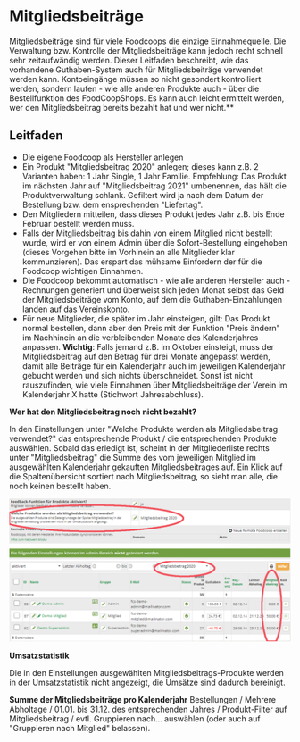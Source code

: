 # Mitgliedsbeiträge

Mitgliedsbeiträge sind für viele Foodcoops die einzige Einnahmequelle. Die Verwaltung bzw. Kontrolle der Mitgliedsbeiträge kann jedoch recht schnell sehr zeitaufwändig werden. Dieser Leitfaden beschreibt, wie das vorhandene Guthaben-System auch für Mitgliedsbeiträge verwendet werden kann. Kontoeingänge müssen so nicht gesondert kontrolliert werden, sondern laufen - wie alle anderen Produkte auch - über die Bestellfunktion des FoodCoopShops. Es kann auch leicht ermittelt werden, wer den Mitgliedsbeitrag bereits bezahlt hat und wer nicht.**

## Leitfaden

* Die eigene Foodcoop als Hersteller anlegen
* Ein Produkt "Mitgliedsbeitrag 2020" anlegen; dieses kann z.B. 2 Varianten haben: 1 Jahr Single, 1 Jahr Familie. Empfehlung: Das Produkt im nächsten Jahr auf "Mitgliedsbeitrag 2021" umbenennen, das hält die Produktverwaltung schlank. Gefiltert wird ja nach dem Datum der Bestellung bzw. dem ensprechenden "Liefertag".
* Den Mitgliedern mitteilen, dass dieses Produkt jedes Jahr z.B. bis Ende Februar bestellt werden muss.
* Falls der Mitgliedsbeitrag bis dahin von einem Mitglied nicht bestellt wurde, wird er von einem Admin über die Sofort-Bestellung eingehoben (dieses Vorgehen bitte im Vorhinein an alle Mitglieder klar kommunzieren). Das erspart das mühsame Einfordern der für die Foodcoop wichtigen Einnahmen.
* Die Foodcoop bekommt automatisch - wie alle anderen Hersteller auch - Rechnungen generiert und überweist sich jeden Monat selbst das Geld der Mitgliedsbeiträge vom Konto, auf dem die Guthaben-Einzahlungen landen auf das Vereinskonto.
* Für neue Mitglieder, die später im Jahr einsteigen, gilt: Das Produkt normal bestellen, dann aber den Preis mit der Funktion "Preis ändern" im Nachhinein an die verbleibenden Monate des Kalenderjahres anpassen. **Wichtig**: Falls jemand z.B. im Oktober einsteigt, muss der Mitgliedsbeitrag auf den Betrag für drei Monate angepasst werden, damit alle Beiträge für ein Kalenderjahr auch im jeweiligen Kalenderjahr gebucht werden und sich nichts überschneidet. Sonst ist nicht rauszufinden, wie viele Einnahmen über Mitgliedsbeiträge der Verein im Kalenderjahr X hatte (Stichwort Jahresabchluss).

**Wer hat den Mitgliedsbeitrag noch nicht bezahlt?**

In den Einstellungen unter "Welche Produkte werden als Mitgliedsbeitrag verwendet?" das entsprechende Produkt / die entsprechenden Produkte auswählen. Sobald das erledigt ist, scheint in der Mitgliederliste rechts unter "Mitgliedsbeitrag" die Summe des vom jeweiligen Mitglied im ausgewählten Kalenderjahr gekauften Mitgliedsbeitrages auf. Ein Klick auf die Spaltenübersicht sortiert nach Mitgliedsbeitrag, so sieht man alle, die noch keinen bestellt haben.

![](/assets/img/de/mitglieder/mb-einstellungen.png)
![](/assets/img/de/mitglieder/mb-kontrolle-in-mitglieder-liste.png)


**Umsatzstatistik**

Die in den Einstellungen ausgewählten Mitgliedsbeitrags-Produkte werden in der Umsatzstatistik nicht angezeigt, die Umsätze sind dadurch bereinigt.

**Summe der Mitgliedsbeiträge pro Kalenderjahr**
Bestellungen / Mehrere Abholtage / 01.01. bis 31.12. des entsprechenden Jahres / Produkt-Filter auf Mitgliedsbeitrag / evtl. Gruppieren nach... auswählen (oder auch auf "Gruppieren nach Mitglied" belassen).

